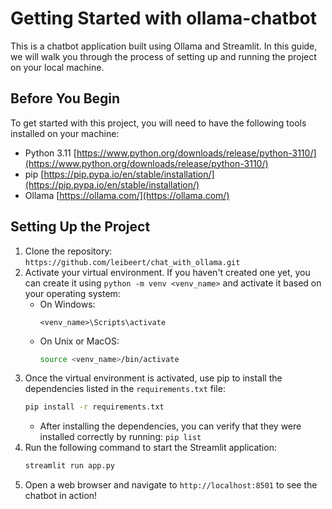 # Getting Started with ollama-chatbot
This is a chatbot application built using Ollama and Streamlit. In this guide, we will walk you through the process of setting up and running the project on your local machine.

## Before You Begin 
To get started with this project, you will need to have the following tools installed on your machine:
- Python 3.11 [https://www.python.org/downloads/release/python-3110/](https://www.python.org/downloads/release/python-3110/)
- pip [https://pip.pypa.io/en/stable/installation/](https://pip.pypa.io/en/stable/installation/)
- Ollama [https://ollama.com/](https://ollama.com/)

## Setting Up the Project
1. Clone the repository: `https://github.com/leibeert/chat_with_ollama.git`
2. Activate your virtual environment. If you haven't created one yet, you can create it using `python -m venv <venv_name>` and activate it based on your operating system:
    - On Windows:
        ```shell
        <venv_name>\Scripts\activate
        ```
    - On Unix or MacOS:
        ```bash
        source <venv_name>/bin/activate
        ```
3. Once the virtual environment is activated, use pip to install the dependencies listed in the `requirements.txt` file:
    ```bash
    pip install -r requirements.txt
    ```
    - After installing the dependencies, you can verify that they were installed correctly by running: `pip list`
4. Run the following command to start the Streamlit application:
    ```bash
    streamlit run app.py
    ```
5. Open a web browser and navigate to `http://localhost:8501` to see the chatbot in action!